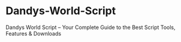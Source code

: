 # Dandys-World-Script
Dandys World Script – Your Complete Guide to the Best Script Tools, Features &amp; Downloads

